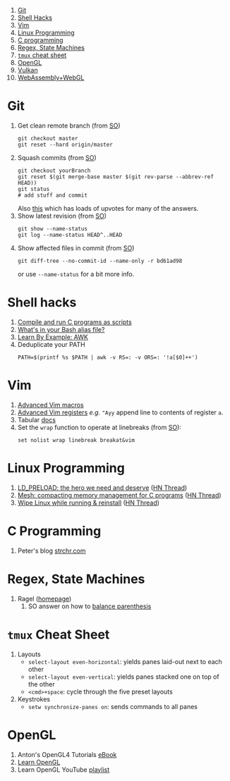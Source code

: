 1. [Git](#Git)
1. [Shell Hacks](#ShellHacks)
1. [Vim](#Vim)
1. [Linux Programming](#LinuxProgramming)
1. [C programming](#CProgramming)
1. [Regex, State Machines](#RegexStateMachines)
1. [`tmux` cheat sheet](#TmuxCheatSheet)
1. [OpenGL](#OpenGL)
1. [Vulkan](#Vulkan)
1. [WebAssembly+WebGL](#WebAssemblyWebGL)


<a name="Git"></a>
# Git
1. Get clean remote branch (from [SO](https://stackoverflow.com/a/5657500))
    ```
    git checkout master
    git reset --hard origin/master
    ```
1. Squash commits (from [SO](https://stackoverflow.com/a/25357146))
    ```
    git checkout yourBranch
    git reset $(git merge-base master $(git rev-parse --abbrev-ref HEAD))
    git status
    # add stuff and commit
    ```
    Also [this](https://stackoverflow.com/questions/5189560/squash-my-last-x-commits-together-using-git) which has loads of upvotes for many of the answers. 
1. Show latest revision (from [SO](https://stackoverflow.com/questions/2231546/git-see-my-last-commit))
    ```
    git show --name-status
    git log --name-status HEAD^..HEAD
    ```
1. Show affected files in commit (from [SO](https://stackoverflow.com/a/424142))
    ```
    git diff-tree --no-commit-id --name-only -r bd61ad98
    ```
    or use `--name-status` for a bit more info. 

<a name="ShellHacks"></a>
# Shell hacks

1. [Compile and run C programs as scripts](https://news.ycombinator.com/item?id=9144467)
1. [What's in your Bash alias file?](https://news.ycombinator.com/item?id=18898523)
1. [Learn By Example: AWK](https://github.com/learnbyexample/Command-line-text-processing/blob/master/gnu_awk.md#dealing-with-duplicates)
1. Deduplicate your PATH
    ```
    PATH=$(printf %s $PATH | awk -v RS=: -v ORS=: '!a[$0]++')
    ```

<a name="Vim"></a>
# Vim

1. [Advanced Vim macros](https://sanctum.geek.nz/arabesque/advanced-vim-macros/)
1. [Advanced Vim registers](https://sanctum.geek.nz/arabesque/advanced-vim-registers/) _e.g._ `"Ayy` append line to contents of register `a`.
1. Tabular [docs](https://raw.githubusercontent.com/godlygeek/tabular/master/doc/Tabular.txt)
1. Set the `wrap` function to operate at linebreaks (from [SO](https://stackoverflow.com/a/19624717)):
    ```
    set nolist wrap linebreak breakat&vim
    ```


<a name="LinuxProgramming"></a>
# Linux Programming

1. [LD_PRELOAD: the hero we need and deserve](https://blog.jessfraz.com/post/ld_preload/) ([HN Thread](https://news.ycombinator.com/item?id=19187417))
1. [Mesh: compacting memory management for C programs](https://arxiv.org/abs/1902.04738) ([HN Thread](https://news.ycombinator.com/item?id=19182779))
1. [Wipe Linux while running & reinstall](http://unix.stackexchange.com/a/227318/189858) ([HN Thread](https://news.ycombinator.com/item?id=13622301))


<a name="CProgramming"></a>
# C Programming

1. Peter's blog [strchr.com](https://www.strchr.com/)


<a name="RegexStateMachines"></a>
# Regex, State Machines

1. Ragel ([homepage](http://www.colm.net/files/ragel/))
    1. SO answer on how to [balance parenthesis](https://stackoverflow.com/a/12835891)

<a name="TmuxCheatSheet"></a>
# `tmux` Cheat Sheet

1. Layouts
   * `select-layout even-horizontal`: yields panes laid-out next to each other
   * `select-layout even-vertical`: yields panes stacked one on top of the other
   * `<cmd>+space`: cycle through the five preset layouts
1. Keystrokes
   * `setw synchronize-panes on`: sends commands to all panes

<a name="OpenGL"></a>
# OpenGL

1. Anton's OpenGL4 Tutorials [eBook](https://capnramses.itch.io/antons-opengl-4-tutorials)
1. [Learn OpenGL](https://learnopengl.com/)
1. Learn OpenGL YouTube [playlist](https://youtu.be/W3gAzLwfIP0)


<a name="Vulkan"></a>

<a name="WebAssemblyWebGL"></a>
